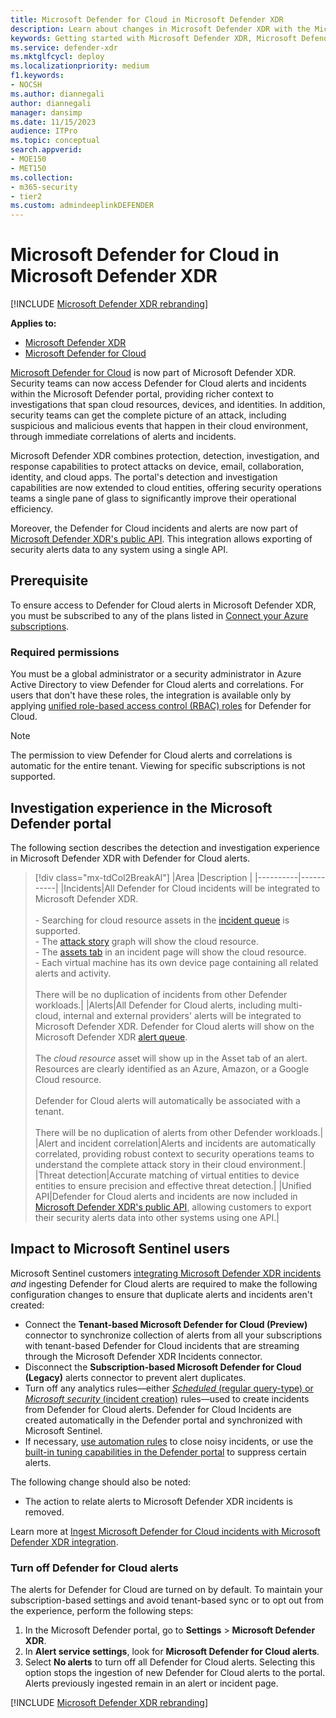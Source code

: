 ```yaml
---
title: Microsoft Defender for Cloud in Microsoft Defender XDR
description: Learn about changes in Microsoft Defender XDR with the Microsoft Defender for Cloud integration.
keywords: Getting started with Microsoft Defender XDR, Microsoft Defender for Cloud
ms.service: defender-xdr
ms.mktglfcycl: deploy
ms.localizationpriority: medium
f1.keywords:
- NOCSH
ms.author: diannegali
author: diannegali
manager: dansimp
ms.date: 11/15/2023
audience: ITPro
ms.topic: conceptual
search.appverid: 
- MOE150
- MET150
ms.collection: 
- m365-security 
- tier2
ms.custom: admindeeplinkDEFENDER
---
```


# Microsoft Defender for Cloud in Microsoft Defender XDR

[!INCLUDE [Microsoft Defender XDR rebranding](../includes/microsoft-defender.md)]

**Applies to:**

- [Microsoft Defender XDR](microsoft-365-defender.md)
- [Microsoft Defender for Cloud](/defender-for-cloud/)

[Microsoft Defender for Cloud](/azure/defender-for-cloud/defender-for-cloud-introduction) is now part of Microsoft Defender XDR. Security teams can now access Defender for Cloud alerts and incidents within the Microsoft Defender portal, providing richer context to investigations that span cloud resources, devices, and identities. In addition, security teams can get the complete picture of an attack, including suspicious and malicious events that happen in their cloud environment, through immediate correlations of alerts and incidents.

Microsoft Defender XDR combines protection, detection, investigation, and response capabilities to protect attacks on device, email, collaboration, identity, and cloud apps. The portal's detection and investigation capabilities are now extended to cloud entities, offering security operations teams a single pane of glass to significantly improve their operational efficiency.

Moreover, the Defender for Cloud incidents and alerts are now part of [Microsoft Defender XDR's public API](api-overview.md). This integration allows exporting of security alerts data to any system using a single API.

## Prerequisite

To ensure access to Defender for Cloud alerts in Microsoft Defender XDR, you must be subscribed to any of the plans listed in [Connect your Azure subscriptions](/defender-for-cloud/connect-azure-subscription/).

### Required permissions

You must be a global administrator or a security administrator in Azure Active Directory to view Defender for Cloud alerts and correlations. For users that don't have these roles, the integration is available only by applying [unified role-based access control (RBAC) roles](manage-rbac.md) for Defender for Cloud.

> [!NOTE]
> The permission to view Defender for Cloud alerts and correlations is automatic for the entire tenant. Viewing for specific subscriptions is not supported.

## Investigation experience in the Microsoft Defender portal

The following section describes the detection and investigation experience in Microsoft Defender XDR with Defender for Cloud alerts.

> [!div class="mx-tdCol2BreakAl"]
> |Area   |Description   |
> |----------|-----------|
> |Incidents|All Defender for Cloud incidents will be integrated to Microsoft Defender XDR.</br></br> - Searching for cloud resource assets in the [incident queue](incident-queue.md) is supported.</br> - The [attack story](investigate-incidents.md#attack-story) graph will show the cloud resource.</br> - The [assets tab](investigate-incidents.md#assets) in an incident page will show the cloud resource.</br> - Each virtual machine has its own device page containing all related alerts and activity.</br></br> There will be no duplication of incidents from other Defender workloads.|
> |Alerts|All Defender for Cloud alerts, including multi-cloud, internal and external providers' alerts will be integrated to Microsoft Defender XDR. Defender for Cloud alerts will show on the Microsoft Defender XDR [alert queue](/defender-endpoint/alerts-queue-endpoint-detection-response/).</br></br> The *cloud resource* asset will show up in the Asset tab of an alert. Resources are clearly identified as an Azure, Amazon, or a Google Cloud resource.</br></br>Defender for Cloud alerts will automatically be associated with a tenant.</br></br>There will be no duplication of alerts from other Defender workloads.|
> |Alert and incident correlation|Alerts and incidents are automatically correlated, providing robust context to security operations teams to understand the complete attack story in their cloud environment.|
> |Threat detection|Accurate matching of virtual entities to device entities to ensure precision and effective threat detection.|
> |Unified API|Defender for Cloud alerts and incidents are now included in [Microsoft Defender XDR's public API](api-overview.md), allowing customers to export their security alerts data into other systems using one API.|

## Impact to Microsoft Sentinel users

Microsoft Sentinel customers [integrating Microsoft Defender XDR incidents](/azure/sentinel/microsoft-365-defender-sentinel-integration) *and* ingesting Defender for Cloud alerts are required to make the following configuration changes to ensure that duplicate alerts and incidents aren't created:

- Connect the **Tenant-based Microsoft Defender for Cloud (Preview)** connector to synchronize collection of alerts from all your subscriptions with tenant-based Defender for Cloud incidents that are streaming through the Microsoft Defender XDR Incidents connector.
- Disconnect the **Subscription-based Microsoft Defender for Cloud (Legacy)** alerts connector to prevent alert duplicates.
- Turn off any analytics rules&mdash;either [*Scheduled* (regular query-type) or *Microsoft security* (incident creation)](/azure/sentinel/detect-threats-built-in) rules&mdash;used to create incidents from Defender for Cloud alerts. Defender for Cloud Incidents are created automatically in the Defender portal and synchronized with Microsoft Sentinel.
- If necessary, [use automation rules](/azure/sentinel/create-manage-use-automation-rules) to close noisy incidents, or use the [built-in tuning capabilities in the Defender portal](investigate-alerts.md#tune-an-alert) to suppress certain alerts.

The following change should also be noted:

- The action to relate alerts to Microsoft Defender XDR incidents is removed.

Learn more at [Ingest Microsoft Defender for Cloud incidents with Microsoft Defender XDR integration](/azure/sentinel/ingest-defender-for-cloud-incidents).

### Turn off Defender for Cloud alerts

The alerts for Defender for Cloud are turned on by default. To maintain your subscription-based settings and avoid tenant-based sync or to opt out from the experience, perform the following steps:

1. In the Microsoft Defender portal, go to **Settings** > **Microsoft Defender XDR**.
2. In **Alert service settings**, look for **Microsoft Defender for Cloud alerts**.
3. Select **No alerts** to turn off all Defender for Cloud alerts. Selecting this option stops the ingestion of new Defender for Cloud alerts to the portal. Alerts previously ingested remain in an alert or incident page.

[!INCLUDE [Microsoft Defender XDR rebranding](../../includes/defender-m3d-techcommunity.md)]

